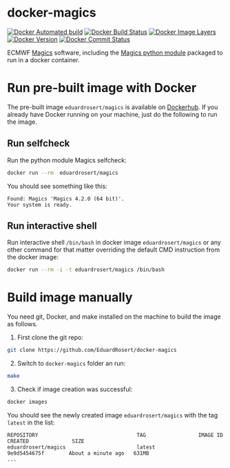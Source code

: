 # docker-magics
[![Docker Automated build](https://img.shields.io/docker/cloud/automated/eduardrosert/magics.svg)](https://hub.docker.com/r/eduardrosert/magics)
[![Docker Build Status](https://img.shields.io/docker/cloud/build/eduardrosert/magics.svg)](https://hub.docker.com/r/eduardrosert/magics)
[![Docker Image Layers](https://images.microbadger.com/badges/image/eduardrosert/magics.svg)](https://microbadger.com/images/eduardrosert/magics "Get your own image badge on microbadger.com")
[![Docker Version](https://images.microbadger.com/badges/version/eduardrosert/magics.svg)](https://microbadger.com/images/eduardrosert/magics "Get your own version badge on microbadger.com")
[![Docker Commit Status](https://images.microbadger.com/badges/commit/eduardrosert/magics.svg)](https://microbadger.com/images/microscaling/microscaling "Get your own commit badge on microbadger.com")

ECMWF [Magics](https://github.com/ecmwf/magics) software, including the [Magics python module](https://pypi.org/project/Magics/) packaged to run in a docker container.

# Run pre-built image with Docker
The pre-built image ``eduardrosert/magics`` is available on [Dockerhub](https://hub.docker.com/r/eduardrosert/magics). If you already have Docker running on your machine, just do the following to run the image.

## Run selfcheck
Run the python module Magics selfcheck:
```bash
docker run --rm  eduardrosert/magics
```
You should see something like this:
```
Found: Magics 'Magics 4.2.0 (64 bit)'.
Your system is ready.
```

## Run interactive shell
Run interactive shell ``/bin/bash`` in docker image ``eduardrosert/magics`` or any other command for that matter overriding the default CMD instruction from the docker image:
```bash
docker run --rm -i -t eduardrosert/magics /bin/bash
```

# Build image manually
You need git, Docker, and make installed on the machine to build the image as follows. 

1. First clone the git repo:
```bash
git clone https://github.com/EduardRosert/docker-magics
```
2. Switch to ``docker-magics`` folder an run:
```bash
make
```
3. Check if image creation was successful:
```bash
docker images
```
You should see the newly created image ``eduardrosert/magics`` with the tag ``latest`` in the list:
```
REPOSITORY                                TAG                 IMAGE ID            CREATED              SIZE
eduardrosert/magics                       latest              9e9d5454675f        About a minute ago   631MB
...
```
